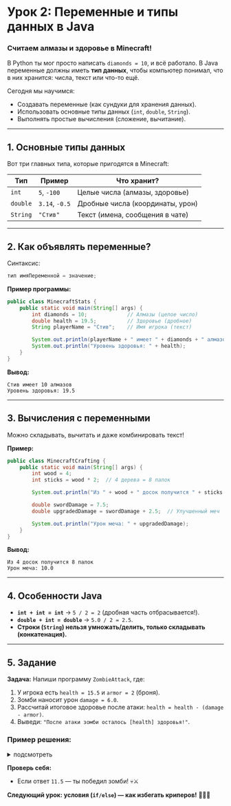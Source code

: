 # **Урок 2: Переменные и типы данных в Java**  
### **Считаем алмазы и здоровье в Minecraft!**  

В Python ты мог просто написать `diamonds = 10`, и всё работало. В Java переменные должны иметь **тип данных**, чтобы компьютер понимал, что в них хранится: числа, текст или что-то ещё.  

Сегодня мы научимся:  
- Создавать переменные (как сундуки для хранения данных).  
- Использовать основные типы данных (`int`, `double`, `String`).  
- Выполнять простые вычисления (сложение, вычитание).  

---

## **1. Основные типы данных**  
Вот три главных типа, которые пригодятся в Minecraft:  

| **Тип**  | **Пример**       | **Что хранит?**                     |  
|----------|------------------|-------------------------------------|  
| `int`    | `5`, `-100`      | Целые числа (алмазы, здоровье)      |  
| `double` | `3.14`, `-0.5`   | Дробные числа (координаты, урон)    |  
| `String` | `"Стив"`         | Текст (имена, сообщения в чате)     |  

---

## **2. Как объявлять переменные?**  
Синтаксис:  
```java
тип имяПеременной = значение;
```  

**Пример программы:**  
```java
public class MinecraftStats {
    public static void main(String[] args) {
        int diamonds = 10;             // Алмазы (целое число)
        double health = 19.5;          // Здоровье (дробное)
        String playerName = "Стив";    // Имя игрока (текст)

        System.out.println(playerName + " имеет " + diamonds + " алмазов");  
        System.out.println("Уровень здоровья: " + health);  
    }
}
```  

**Вывод:**  
```
Стив имеет 10 алмазов  
Уровень здоровья: 19.5  
```  

---

## **3. Вычисления с переменными**  
Можно складывать, вычитать и даже комбинировать текст!  

**Пример:**  
```java
public class MinecraftCrafting {
    public static void main(String[] args) {
        int wood = 4;  
        int sticks = wood * 2;  // 4 дерева = 8 палок  

        System.out.println("Из " + wood + " досок получится " + sticks + " палок");  

        double swordDamage = 7.5;  
        double upgradedDamage = swordDamage + 2.5;  // Улучшенный меч  

        System.out.println("Урон меча: " + upgradedDamage);  
    }
}
```  

**Вывод:**  
```
Из 4 досок получится 8 палок  
Урон меча: 10.0  
```  

---

## **4. Особенности Java**  
- **`int + int = int`** → `5 / 2 = 2` (дробная часть отбрасывается!).  
- **`double + int = double`** → `5.0 / 2 = 2.5`.  
- **Строки (`String`) нельзя умножать/делить, только складывать (конкатенация).**  

---

## **5. Задание**  
**Задача:** Напиши программу `ZombieAttack`, где:  
1) У игрока есть `health = 15.5` и `armor = 2` (броня).  
2) Зомби наносит урон `damage = 6.0`.  
3) Рассчитай итоговое здоровье после атаки: `health = health - (damage - armor)`.  
4) Выведи: `"После атаки зомби осталось [health] здоровья!"`.  

### **Пример решения:**  
<details>
<summary>подсмотреть</summary>



```java
public class ZombieAttack {
    public static void main(String[] args) {
        double health = 15.5;  
        int armor = 2;  
        double damage = 6.0;  

        health = health - (damage - armor);  // 15.5 - (6.0 - 2) = 11.5  

        System.out.println("После атаки зомби осталось " + health + " здоровья!");  
    }
}
```  
</details>

**Проверь себя:**  
- Если ответ `11.5` — ты победил зомби! 💀⚔️  

**Следующий урок: условия (`if/else`) — как избегать криперов!** 🏃‍♂️💥